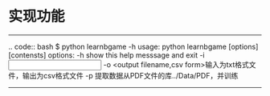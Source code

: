 # 实现功能

            
            
            
-----------------------------

.. code:: bash
            $ python learnbgame -h
            usage: python learnbgame [options] [contensts]
                        options:
                        -h show this help messsage and exit
                        -i<input text files> -o <output filename,csv form>输入为txt格式文件，输出为csv格式文件
                        -p 提取数据从PDF文件的库../Data/PDF，并训练 
                        

---------------------------

